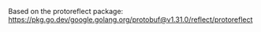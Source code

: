 
Based on the protoreflect package: <https://pkg.go.dev/google.golang.org/protobuf@v1.31.0/reflect/protoreflect>
